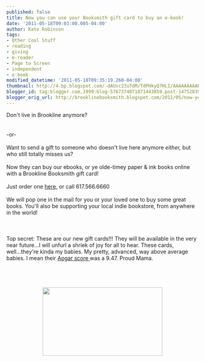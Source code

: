 ```yaml
---
published: false
title: Now you can use your Booksmith gift card to buy an e-book!
date: '2011-05-18T09:03:00.005-04:00'
author: Kate Robinson
tags:
- Other Cool Stuff
- reading
- giving
- e-reader
- Page to Screen
- independent
- e-book
modified_datetime: '2011-05-18T09:35:19.260-04:00'
thumbnail: http://4.bp.blogspot.com/-dAUvc23uTdM/TdPHkyQ7HLI/AAAAAAAAARQ/bvoIupQd5JY/s72-c/givex.JPG
blogger_id: tag:blogger.com,1999:blog-5767374071871443859.post-147528396167365758
blogger_orig_url: http://brooklinebooksmith.blogspot.com/2011/05/now-you-can-use-your-booksmith-gift.html
---
```


Don't live in Brookline anymore?<br /><br /><br />-or-<br /><br />Want to send a gift to someone who doesn't live here anymore <em>either, </em>but who still totally misses us?<br /><br />Now they can buy our ebooks, or ye olde-timey paper &amp; ink books online with a Brookline Booksmith gift card!<br /><br />Just order one <a href="http://www.brooklinebooksmith-shop.com/gift-card">here</a>, or call 617.566.6660<br /><br />We will pop one in the mail for you or your loved one to buy some great books. You'll also be supporting your local indie bookstore, from anywhere in the world!<br /><br /><br /><br />Top secret: These are our new gift cards!!! They will be available in the very near future...I will unfurl a shriek of joy for all to hear. These cards, well...they're kinda my babies. My pretty, advanced, way above average babies. I mean their <a href="http://en.wikipedia.org/wiki/Apgar_score">Apgar score </a>was a 9.47. Proud Mama.<br /><br /><br /><br /><br /><img style="TEXT-ALIGN: center; MARGIN: 0px auto 10px; WIDTH: 314px; DISPLAY: block; HEIGHT: 179px; CURSOR: hand" id="BLOGGER_PHOTO_ID_5608045395788373170" border="0" alt="" src="http://4.bp.blogspot.com/-dAUvc23uTdM/TdPHkyQ7HLI/AAAAAAAAARQ/bvoIupQd5JY/s400/givex.JPG" />